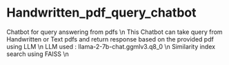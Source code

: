 # Handwritten_pdf_query_chatbot
Chatbot for query answering from pdfs \n
This Chatbot can take query from Handwritten or Text pdfs and return response based on the provided pdf using LLM \n
LLM used : llama-2-7b-chat.ggmlv3.q8_0 \n
Similarity index search using FAISS \n
